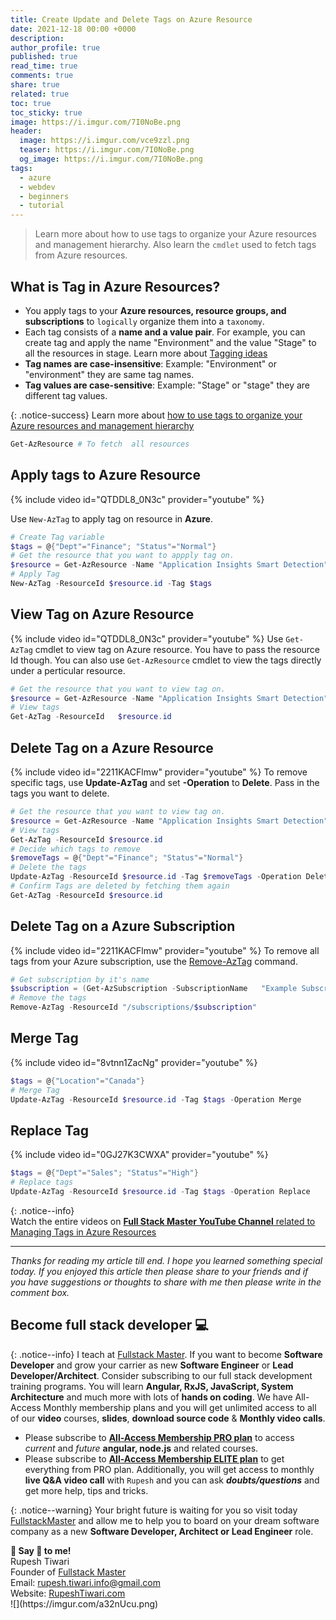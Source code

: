 ```yaml
---
title: Create Update and Delete Tags on Azure Resource
date: 2021-12-18 00:00 +0000
description:
author_profile: true
published: true
read_time: true
comments: true
share: true
related: true
toc: true
toc_sticky: true
image: https://i.imgur.com/7I0NoBe.png
header:
  image: https://i.imgur.com/vce9zzl.png
  teaser: https://i.imgur.com/7I0NoBe.png
  og_image: https://i.imgur.com/7I0NoBe.png
tags:
  - azure
  - webdev
  - beginners
  - tutorial
---
```


> Learn more about how to use tags to organize your Azure resources and management hierarchy. Also learn the `cmdlet` used to fetch tags from Azure resources.

## What is Tag in Azure Resources?

- You apply tags to your **Azure resources, resource groups, and subscriptions** to `logically` organize them into a `taxonomy`.
- Each tag consists of a **name and a value pair**. For example, you can create tag and apply the name "Environment" and the value "Stage" to all the resources in stage. Learn more about [Tagging ideas](https://docs.microsoft.com/en-us/azure/azure-resource-manager/management/tag-resources)
- **Tag names are case-insensitive**: Example: "Environment" or "environment" they are same tag names.
- **Tag values are case-sensitive**: Example: "Stage" or "stage" they are different tag values.

{: .notice-success}
Learn more about [how to use tags to organize your Azure resources and management hierarchy](https://docs.microsoft.com/en-us/azure/azure-resource-manager/management/tag-resources)

```powershell
Get-AzResource # To fetch  all resources
```

## Apply tags to Azure Resource

{% include video id="QTDDL8_0N3c" provider="youtube" %}

Use `New-AzTag` to apply tag on resource in **Azure**.

```powershell
# Create Tag variable
$tags = @{"Dept"="Finance"; "Status"="Normal"}
# Get the resource that you want to appply tag on.
$resource = Get-AzResource -Name "Application Insights Smart Detection" -ResourceGroup AdmissionApplication
# Apply Tag
New-AzTag -ResourceId $resource.id -Tag $tags
```

## View Tag on Azure Resource

{% include video id="QTDDL8_0N3c" provider="youtube" %}
Use `Get-AzTag` cmdlet to view tag on Azure resource. You have to pass the resource Id though. You can also use `Get-AzResource` cmdlet to view the tags directly under a perticular resource.

```powershell
# Get the resource that you want to view tag on.
$resource = Get-AzResource -Name "Application Insights Smart Detection" -ResourceGroup AdmissionApplicationGet-AzTag -ResourceId   $resource.id
# View tags
Get-AzTag -ResourceId   $resource.id
```

## Delete Tag on a Azure Resource

{% include video id="2211KACFlmw" provider="youtube" %}
To remove specific tags, use **Update-AzTag** and set **-Operation** to **Delete**. Pass in the tags you want to delete.

```powershell
# Get the resource that you want to view tag on.
$resource = Get-AzResource -Name "Application Insights Smart Detection" -ResourceGroup AdmissionApplication
# View tags
Get-AzTag -ResourceId $resource.id
# Decide which tags to remove
$removeTags = @{"Dept"="Finance"; "Status"="Normal"}
# Delete the tags
Update-AzTag -ResourceId $resource.id -Tag $removeTags -Operation Delete
# Confirm Tags are deleted by fetching them again
Get-AzTag -ResourceId $resource.id
```

## Delete Tag on a Azure Subscription

{% include video id="2211KACFlmw" provider="youtube" %}
To remove all tags from your Azure subscription, use the [Remove-AzTag](https://docs.microsoft.com/en-us/powershell/module/az.resources/remove-aztag) command.

```powershell
# Get subscription by it's name
$subscription = (Get-AzSubscription -SubscriptionName   "Example Subscription").Id
# Remove the tags
Remove-AzTag -ResourceId "/subscriptions/$subscription"

```

## Merge Tag

{% include video id="8vtnn1ZacNg" provider="youtube" %}

```powershell
$tags = @{"Location"="Canada"}
# Merge Tag
Update-AzTag -ResourceId $resource.id -Tag $tags -Operation Merge
```

## Replace Tag

{% include video id="0GJ27K3CWXA" provider="youtube" %}

```powershell
$tags = @{"Dept"="Sales"; "Status"="High"}
# Replace tags
Update-AzTag -ResourceId $resource.id -Tag $tags -Operation Replace
```

{: .notice--info}
<i class="fab fa-youtube" color="primary"></i> \
Watch the entire videos on [**Full Stack Master YouTube Channel** related to Managing Tags in Azure Resources](https://www.youtube.com/playlist?list=PLZed_adPqIJrUamBBcr9rYC6GFqbWK1mG)

---

_Thanks for reading my article till end. I hope you learned something special today. If you enjoyed this article then please share to your friends and if you have suggestions or thoughts to share with me then please write in the comment box._

## Become full stack developer 💻

{: .notice--info}
I teach at [Fullstack Master](https://www.fullstackmaster.net). If you want to become **Software Developer** and grow your carrier as new **Software Engineer** or **Lead Developer/Architect**. Consider subscribing to our full stack development training programs. You will learn **Angular, RxJS, JavaScript, System Architecture** and much more with lots of **hands on coding**. We have All-Access Monthly membership plans and you will get unlimited access to all of our **video** courses, **slides**, **download source code** & **Monthly video calls**.

- Please subscribe to **[All-Access Membership PRO plan](https://www.fullstackmaster.net/pro)** to access _current_ and _future_ **angular, node.js** and related courses.
- Please subscribe to **[All-Access Membership ELITE plan](https://www.fullstackmaster.net/elite)** to get everything from PRO plan. Additionally, you will get access to monthly **live Q&A video call** with `Rupesh` and you can ask **_doubts/questions_** and get more help, tips and tricks.

{: .notice--warning}
Your bright future is waiting for you so visit today [FullstackMaster](www.fullstackmaster.net) and allow me to help you to board on your dream software company as a new **Software Developer, Architect or Lead Engineer** role.

<div class="notice--success">
<strong>💖 Say 👋 to me!</strong>
<br>Rupesh Tiwari
<br>Founder of <a href="https://www.fullstackmaster.net">Fullstack Master </a>
<br>Email: <a href="mailto:rupesh.tiwari.info@gmail.com?subject=Hi">rupesh.tiwari.info@gmail.com</a>
<br>Website: <a href="https://www.rupeshtiwari.com">RupeshTiwari.com </a>
</div>
![](https://imgur.com/a32nUcu.png)

